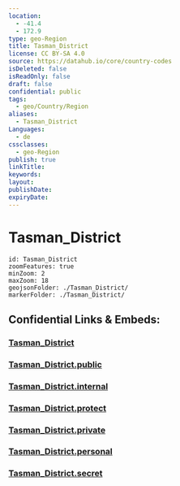 ```yaml
---
location:
  - -41.4
  - 172.9
type: geo-Region
title: Tasman_District
license: CC BY-SA 4.0
source: https://datahub.io/core/country-codes
isDeleted: false
isReadOnly: false
draft: false
confidential: public
tags:
  - geo/Country/Region
aliases:
  - Tasman_District
Languages:
  - de
cssclasses:
  - geo-Region
publish: true
linkTitle:
keywords:
layout:
publishDate:
expiryDate:
---
```


# Tasman_District

```leaflet
id: Tasman_District
zoomFeatures: true 
minZoom: 2 
maxZoom: 18
geojsonFolder: ./Tasman_District/
markerFolder: ./Tasman_District/
```


## Confidential Links & Embeds: 

### [Tasman_District](/_Standards/Earth/Continent/Australasia/New_Zealand/Regions~New_Zealand/Tasman_District.md) 

### [Tasman_District.public](/_public/Earth/Continent/Australasia/New_Zealand/Regions~New_Zealand/Tasman_District.public.md) 

### [Tasman_District.internal](/_internal/Earth/Continent/Australasia/New_Zealand/Regions~New_Zealand/Tasman_District.internal.md) 

### [Tasman_District.protect](/_protect/Earth/Continent/Australasia/New_Zealand/Regions~New_Zealand/Tasman_District.protect.md) 

### [Tasman_District.private](/_private/Earth/Continent/Australasia/New_Zealand/Regions~New_Zealand/Tasman_District.private.md) 

### [Tasman_District.personal](/_personal/Earth/Continent/Australasia/New_Zealand/Regions~New_Zealand/Tasman_District.personal.md) 

### [Tasman_District.secret](/_secret/Earth/Continent/Australasia/New_Zealand/Regions~New_Zealand/Tasman_District.secret.md)

